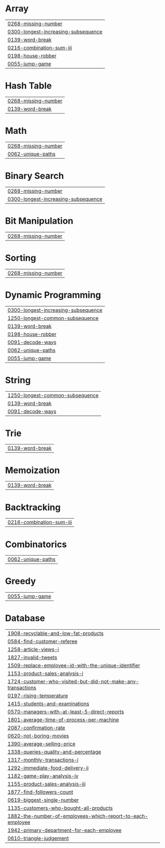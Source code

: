 # Array
|  |
| ------- |
| [0268-missing-number](https://github.com/Satyabrat-Ojha/6-Companies-30-Days/tree/master/0268-missing-number) |
| [0300-longest-increasing-subsequence](https://github.com/Satyabrat-Ojha/6-Companies-30-Days/tree/master/0300-longest-increasing-subsequence) |
| [0139-word-break](https://github.com/Satyabrat-Ojha/6-Companies-30-Days/tree/master/0139-word-break) |
| [0216-combination-sum-iii](https://github.com/Satyabrat-Ojha/6-Companies-30-Days/tree/master/0216-combination-sum-iii) |
| [0198-house-robber](https://github.com/Satyabrat-Ojha/6-Companies-30-Days/tree/master/0198-house-robber) |
| [0055-jump-game](https://github.com/Satyabrat-Ojha/6-Companies-30-Days/tree/master/0055-jump-game) |


# Hash Table
|  |
| ------- |
| [0268-missing-number](https://github.com/Satyabrat-Ojha/6-Companies-30-Days/tree/master/0268-missing-number) |
| [0139-word-break](https://github.com/Satyabrat-Ojha/6-Companies-30-Days/tree/master/0139-word-break) |
# Math
|  |
| ------- |
| [0268-missing-number](https://github.com/Satyabrat-Ojha/6-Companies-30-Days/tree/master/0268-missing-number) |
| [0062-unique-paths](https://github.com/Satyabrat-Ojha/6-Companies-30-Days/tree/master/0062-unique-paths) |
# Binary Search
|  |
| ------- |
| [0268-missing-number](https://github.com/Satyabrat-Ojha/6-Companies-30-Days/tree/master/0268-missing-number) |
| [0300-longest-increasing-subsequence](https://github.com/Satyabrat-Ojha/6-Companies-30-Days/tree/master/0300-longest-increasing-subsequence) |
# Bit Manipulation
|  |
| ------- |
| [0268-missing-number](https://github.com/Satyabrat-Ojha/6-Companies-30-Days/tree/master/0268-missing-number) |
# Sorting
|  |
| ------- |
| [0268-missing-number](https://github.com/Satyabrat-Ojha/6-Companies-30-Days/tree/master/0268-missing-number) |
# Dynamic Programming
|  |
| ------- |
| [0300-longest-increasing-subsequence](https://github.com/Satyabrat-Ojha/6-Companies-30-Days/tree/master/0300-longest-increasing-subsequence) |
| [1250-longest-common-subsequence](https://github.com/Satyabrat-Ojha/6-Companies-30-Days/tree/master/1250-longest-common-subsequence) |
| [0139-word-break](https://github.com/Satyabrat-Ojha/6-Companies-30-Days/tree/master/0139-word-break) |
| [0198-house-robber](https://github.com/Satyabrat-Ojha/6-Companies-30-Days/tree/master/0198-house-robber) |
| [0091-decode-ways](https://github.com/Satyabrat-Ojha/6-Companies-30-Days/tree/master/0091-decode-ways) |
| [0062-unique-paths](https://github.com/Satyabrat-Ojha/6-Companies-30-Days/tree/master/0062-unique-paths) |
| [0055-jump-game](https://github.com/Satyabrat-Ojha/6-Companies-30-Days/tree/master/0055-jump-game) |
# String
|  |
| ------- |
| [1250-longest-common-subsequence](https://github.com/Satyabrat-Ojha/6-Companies-30-Days/tree/master/1250-longest-common-subsequence) |
| [0139-word-break](https://github.com/Satyabrat-Ojha/6-Companies-30-Days/tree/master/0139-word-break) |
| [0091-decode-ways](https://github.com/Satyabrat-Ojha/6-Companies-30-Days/tree/master/0091-decode-ways) |
# Trie
|  |
| ------- |
| [0139-word-break](https://github.com/Satyabrat-Ojha/6-Companies-30-Days/tree/master/0139-word-break) |
# Memoization
|  |
| ------- |
| [0139-word-break](https://github.com/Satyabrat-Ojha/6-Companies-30-Days/tree/master/0139-word-break) |
# Backtracking
|  |
| ------- |
| [0216-combination-sum-iii](https://github.com/Satyabrat-Ojha/6-Companies-30-Days/tree/master/0216-combination-sum-iii) |
# Combinatorics
|  |
| ------- |
| [0062-unique-paths](https://github.com/Satyabrat-Ojha/6-Companies-30-Days/tree/master/0062-unique-paths) |
# Greedy
|  |
| ------- |
| [0055-jump-game](https://github.com/Satyabrat-Ojha/6-Companies-30-Days/tree/master/0055-jump-game) |
# Database
|  |
| ------- |
| [1908-recyclable-and-low-fat-products](https://github.com/Satyabrat-Ojha/6-Companies-30-Days/tree/master/1908-recyclable-and-low-fat-products) |
| [0584-find-customer-referee](https://github.com/Satyabrat-Ojha/6-Companies-30-Days/tree/master/0584-find-customer-referee) |
| [1258-article-views-i](https://github.com/Satyabrat-Ojha/6-Companies-30-Days/tree/master/1258-article-views-i) |
| [1827-invalid-tweets](https://github.com/Satyabrat-Ojha/6-Companies-30-Days/tree/master/1827-invalid-tweets) |
| [1509-replace-employee-id-with-the-unique-identifier](https://github.com/Satyabrat-Ojha/6-Companies-30-Days/tree/master/1509-replace-employee-id-with-the-unique-identifier) |
| [1153-product-sales-analysis-i](https://github.com/Satyabrat-Ojha/6-Companies-30-Days/tree/master/1153-product-sales-analysis-i) |
| [1724-customer-who-visited-but-did-not-make-any-transactions](https://github.com/Satyabrat-Ojha/6-Companies-30-Days/tree/master/1724-customer-who-visited-but-did-not-make-any-transactions) |
| [0197-rising-temperature](https://github.com/Satyabrat-Ojha/6-Companies-30-Days/tree/master/0197-rising-temperature) |
| [1415-students-and-examinations](https://github.com/Satyabrat-Ojha/6-Companies-30-Days/tree/master/1415-students-and-examinations) |
| [0570-managers-with-at-least-5-direct-reports](https://github.com/Satyabrat-Ojha/6-Companies-30-Days/tree/master/0570-managers-with-at-least-5-direct-reports) |
| [1801-average-time-of-process-per-machine](https://github.com/Satyabrat-Ojha/6-Companies-30-Days/tree/master/1801-average-time-of-process-per-machine) |
| [2087-confirmation-rate](https://github.com/Satyabrat-Ojha/6-Companies-30-Days/tree/master/2087-confirmation-rate) |
| [0620-not-boring-movies](https://github.com/Satyabrat-Ojha/6-Companies-30-Days/tree/master/0620-not-boring-movies) |
| [1390-average-selling-price](https://github.com/Satyabrat-Ojha/6-Companies-30-Days/tree/master/1390-average-selling-price) |
| [1338-queries-quality-and-percentage](https://github.com/Satyabrat-Ojha/6-Companies-30-Days/tree/master/1338-queries-quality-and-percentage) |
| [1317-monthly-transactions-i](https://github.com/Satyabrat-Ojha/6-Companies-30-Days/tree/master/1317-monthly-transactions-i) |
| [1292-immediate-food-delivery-ii](https://github.com/Satyabrat-Ojha/6-Companies-30-Days/tree/master/1292-immediate-food-delivery-ii) |
| [1182-game-play-analysis-iv](https://github.com/Satyabrat-Ojha/6-Companies-30-Days/tree/master/1182-game-play-analysis-iv) |
| [1155-product-sales-analysis-iii](https://github.com/Satyabrat-Ojha/6-Companies-30-Days/tree/master/1155-product-sales-analysis-iii) |
| [1877-find-followers-count](https://github.com/Satyabrat-Ojha/6-Companies-30-Days/tree/master/1877-find-followers-count) |
| [0619-biggest-single-number](https://github.com/Satyabrat-Ojha/6-Companies-30-Days/tree/master/0619-biggest-single-number) |
| [1135-customers-who-bought-all-products](https://github.com/Satyabrat-Ojha/6-Companies-30-Days/tree/master/1135-customers-who-bought-all-products) |
| [1882-the-number-of-employees-which-report-to-each-employee](https://github.com/Satyabrat-Ojha/6-Companies-30-Days/tree/master/1882-the-number-of-employees-which-report-to-each-employee) |
| [1942-primary-department-for-each-employee](https://github.com/Satyabrat-Ojha/6-Companies-30-Days/tree/master/1942-primary-department-for-each-employee) |
| [0610-triangle-judgement](https://github.com/Satyabrat-Ojha/6-Companies-30-Days/tree/master/0610-triangle-judgement) |
